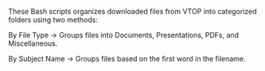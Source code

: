 
These Bash scripts organizes downloaded files from VTOP into categorized folders using two methods:

By File Type -> Groups files into Documents, Presentations, PDFs, and Miscellaneous.

By Subject Name -> Groups files based on the first word in the filename.
